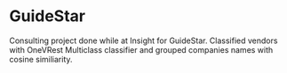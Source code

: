 # GuideStar
Consulting project done while at Insight for GuideStar. Classified vendors with OneVRest Multiclass classifier and grouped companies names with cosine similiarity.

